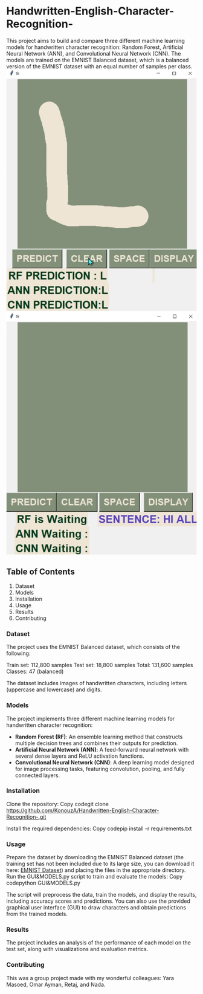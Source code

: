 # Handwritten-English-Character-Recognition-
This project aims to build and compare three different machine learning models for handwritten character recognition: Random Forest, Artificial Neural Network (ANN), and Convolutional Neural Network (CNN). The models are trained on the EMNIST Balanced dataset, which is a balanced version of the EMNIST dataset with an equal number of samples per class.
![The application predicts the character using three different models](demo1.jpeg)
![The application displays the sentence created](demo2.jpeg)



## Table of Contents

1. Dataset
2. Models
3. Installation
4. Usage
5. Results
6. Contributing


### Dataset
The project uses the EMNIST Balanced dataset, which consists of the following:

Train set: 112,800 samples
Test set: 18,800 samples
Total: 131,600 samples
Classes: 47 (balanced)

The dataset includes images of handwritten characters, including letters (uppercase and lowercase) and digits.

### Models
The project implements three different machine learning models for handwritten character recognition:

* **Random Forest (RF)**: An ensemble learning method that constructs multiple decision trees and combines their outputs for prediction.
* **Artificial Neural Network (ANN)**: A feed-forward neural network with several dense layers and ReLU activation functions.
* **Convolutional Neural Network (CNN)**: A deep learning model designed for image processing tasks, featuring convolution, pooling, and fully connected layers.

### Installation

Clone the repository:
Copy codegit clone https://github.com/KonouzA/Handwritten-English-Character-Recognition-.git

Install the required dependencies:
Copy codepip install -r requirements.txt


### Usage

Prepare the dataset by downloading the EMNIST Balanced dataset (the training set has not been included due to its large size, you can download it here: [EMNIST Dataset]([url](https://www.kaggle.com/datasets/crawford/emnist))) and placing the files in the appropriate directory.
Run the GUI&MODELS.py script to train and evaluate the models:
Copy codepython GUI&MODELS.py

The script will preprocess the data, train the models, and display the results, including accuracy scores and predictions.
You can also use the provided graphical user interface (GUI) to draw characters and obtain predictions from the trained models.

### Results
The project includes an analysis of the performance of each model on the test set, along with visualizations and evaluation metrics. 

### Contributing
This was a group project made with my wonderful colleagues: Yara Masoed, Omar Ayman, Retaj, and Nada.
